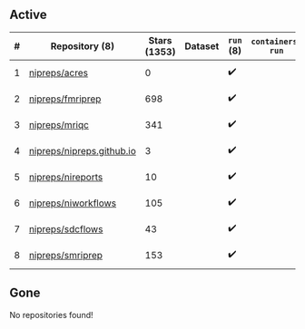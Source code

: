 ## Active
| # | Repository (8) | Stars (1353) | Dataset | `run` (8) | `containers-run` | Last Modified |
| --- | --- | --- | --- | --- | --- | --- |
| 1 | [nipreps/acres](https://github.com/nipreps/acres) | 0 |  | :heavy_check_mark: |  | 2025-10-17 19:13:38+00:00 |
| 2 | [nipreps/fmriprep](https://github.com/nipreps/fmriprep) | 698 |  | :heavy_check_mark: |  | 2025-10-17 17:16:49+00:00 |
| 3 | [nipreps/mriqc](https://github.com/nipreps/mriqc) | 341 |  | :heavy_check_mark: |  | 2025-09-08 09:18:54+00:00 |
| 4 | [nipreps/nipreps.github.io](https://github.com/nipreps/nipreps.github.io) | 3 |  | :heavy_check_mark: |  | 2025-10-20 03:04:04+00:00 |
| 5 | [nipreps/nireports](https://github.com/nipreps/nireports) | 10 |  | :heavy_check_mark: |  | 2025-10-27 05:24:11+00:00 |
| 6 | [nipreps/niworkflows](https://github.com/nipreps/niworkflows) | 105 |  | :heavy_check_mark: |  | 2025-10-18 16:18:55+00:00 |
| 7 | [nipreps/sdcflows](https://github.com/nipreps/sdcflows) | 43 |  | :heavy_check_mark: |  | 2025-10-13 21:42:52+00:00 |
| 8 | [nipreps/smriprep](https://github.com/nipreps/smriprep) | 153 |  | :heavy_check_mark: |  | 2025-10-13 21:43:05+00:00 |

## Gone
No repositories found!
